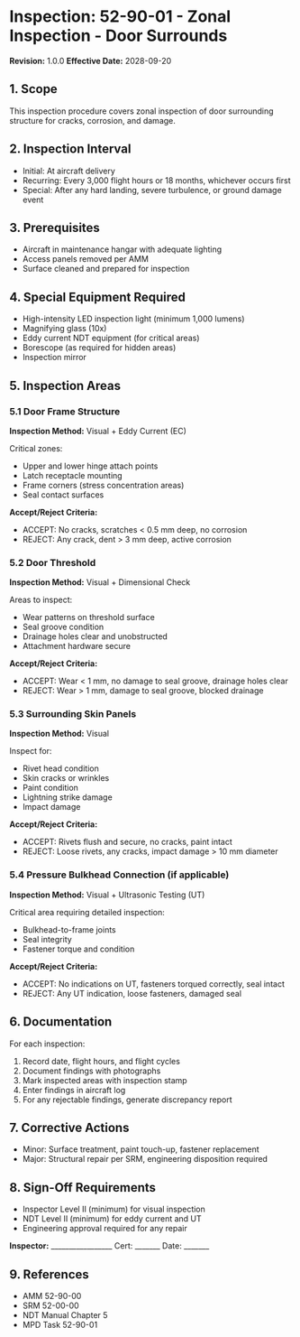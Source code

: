 # Inspection: 52-90-01 - Zonal Inspection - Door Surrounds
**Revision:** 1.0.0
**Effective Date:** 2028-09-20

## 1. Scope
This inspection procedure covers zonal inspection of door surrounding structure for cracks, corrosion, and damage.

## 2. Inspection Interval
- Initial: At aircraft delivery
- Recurring: Every 3,000 flight hours or 18 months, whichever occurs first
- Special: After any hard landing, severe turbulence, or ground damage event

## 3. Prerequisites
- Aircraft in maintenance hangar with adequate lighting
- Access panels removed per AMM
- Surface cleaned and prepared for inspection

## 4. Special Equipment Required
- High-intensity LED inspection light (minimum 1,000 lumens)
- Magnifying glass (10x)
- Eddy current NDT equipment (for critical areas)
- Borescope (as required for hidden areas)
- Inspection mirror

## 5. Inspection Areas

### 5.1 Door Frame Structure
**Inspection Method:** Visual + Eddy Current (EC)

Critical zones:
- Upper and lower hinge attach points
- Latch receptacle mounting
- Frame corners (stress concentration areas)
- Seal contact surfaces

**Accept/Reject Criteria:**
- ACCEPT: No cracks, scratches < 0.5 mm deep, no corrosion
- REJECT: Any crack, dent > 3 mm deep, active corrosion

### 5.2 Door Threshold
**Inspection Method:** Visual + Dimensional Check

Areas to inspect:
- Wear patterns on threshold surface
- Seal groove condition
- Drainage holes clear and unobstructed
- Attachment hardware secure

**Accept/Reject Criteria:**
- ACCEPT: Wear < 1 mm, no damage to seal groove, drainage holes clear
- REJECT: Wear > 1 mm, damage to seal groove, blocked drainage

### 5.3 Surrounding Skin Panels
**Inspection Method:** Visual

Inspect for:
- Rivet head condition
- Skin cracks or wrinkles
- Paint condition
- Lightning strike damage
- Impact damage

**Accept/Reject Criteria:**
- ACCEPT: Rivets flush and secure, no cracks, paint intact
- REJECT: Loose rivets, any cracks, impact damage > 10 mm diameter

### 5.4 Pressure Bulkhead Connection (if applicable)
**Inspection Method:** Visual + Ultrasonic Testing (UT)

Critical area requiring detailed inspection:
- Bulkhead-to-frame joints
- Seal integrity
- Fastener torque and condition

**Accept/Reject Criteria:**
- ACCEPT: No indications on UT, fasteners torqued correctly, seal intact
- REJECT: Any UT indication, loose fasteners, damaged seal

## 6. Documentation
For each inspection:
1. Record date, flight hours, and flight cycles
2. Document findings with photographs
3. Mark inspected areas with inspection stamp
4. Enter findings in aircraft log
5. For any rejectable findings, generate discrepancy report

## 7. Corrective Actions
- Minor: Surface treatment, paint touch-up, fastener replacement
- Major: Structural repair per SRM, engineering disposition required

## 8. Sign-Off Requirements
- Inspector Level II (minimum) for visual inspection
- NDT Level II (minimum) for eddy current and UT
- Engineering approval required for any repair

**Inspector:** _________________ Cert: _______ Date: _______

## 9. References
- AMM 52-90-00
- SRM 52-00-00
- NDT Manual Chapter 5
- MPD Task 52-90-01
